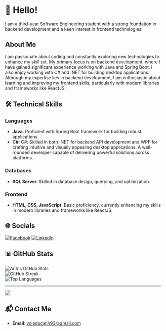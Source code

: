 # 👋 Hello!

I am a third-year Software Engineering student with a strong foundation in backend development and a keen interest in frontend technologies.

## About Me

I am passionate about coding and constantly exploring new technologies to enhance my skill set. My primary focus is on backend development, where I have gained significant experience working with Java and Spring Boot. I also enjoy working with C# and .NET for building desktop applications. Although my expertise lies in backend development, I am enthusiastic about learning and improving my frontend skills, particularly with modern libraries and frameworks like ReactJS.

## 🛠️ Technical Skills

### Languages
- **Java**: Proficient with Spring Boot framework for building robust applications.
- **C#**: C#: Skilled in both .NET for backend API development and WPF for crafting intuitive and visually appealing desktop applications. A well-rounded developer capable of delivering powerful solutions across platforms.

### Databases
- **SQL Server**: Skilled in database design, querying, and optimization.

### Frontend
- **HTML, CSS, JavaScript**: Basic proficiency, currently enhancing my skills in modern libraries and frameworks like ReactJS.


## 🌐 Socials

[![Facebook](https://img.shields.io/badge/Facebook-%231877F2.svg?logo=Facebook&logoColor=white)](https://facebook.com/voleducanh10) 
[![LinkedIn](https://img.shields.io/badge/LinkedIn-%230077B5.svg?logo=linkedin&logoColor=white)](https://linkedin.com/in/vo-anh-0195b9283)

## 📊 GitHub Stats

![Anh's GitHub Stats](https://github-readme-stats.vercel.app/api?username=voleducanh93&theme=radical&hide_border=false&include_all_commits=false&count_private=false)<br/>
![GitHub Streak](https://github-readme-streak-stats.herokuapp.com/?user=voleducanh93&theme=radical&hide_border=false)<br/>
![Top Languages](https://github-readme-stats.vercel.app/api/top-langs/?username=voleducanh93&theme=radical&hide_border=false&include_all_commits=false&count_private=false&layout=compact)

---

[![](https://visitcount.itsvg.in/api?id=voleducanh93&icon=0&color=0)](https://visitcount.itsvg.in)

## 📬 Contact Me

- **Email**: voleducanh93@gmail.com

